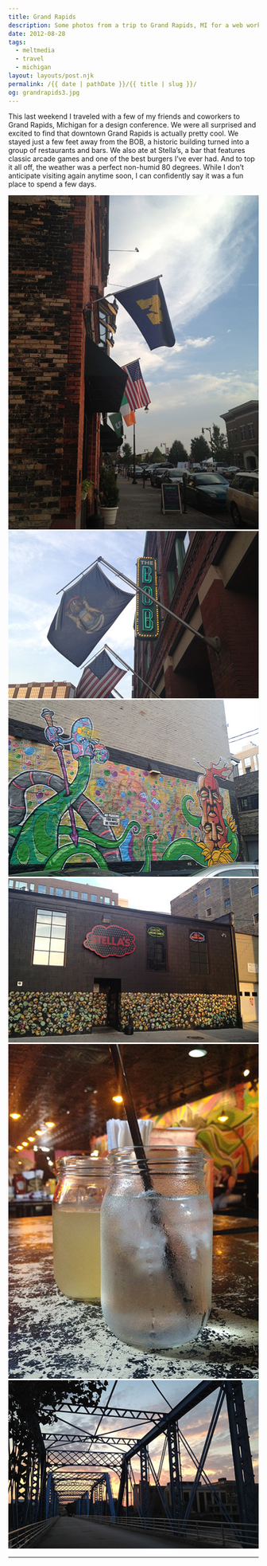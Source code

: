 ```yaml
---
title: Grand Rapids
description: Some photos from a trip to Grand Rapids, MI for a web workshop.
date: 2012-08-28
tags: 
  - meltmedia
  - travel
  - michigan
layout: layouts/post.njk
permalink: /{{ date | pathDate }}/{{ title | slug }}/
og: grandrapids3.jpg
---
```


This last weekend I traveled with a few of my friends and coworkers to Grand Rapids, Michigan for a design conference. We were all surprised and excited to find that downtown Grand Rapids is actually pretty cool. We stayed just a few feet away from the BOB, a historic building turned into a group of restaurants and bars. We also ate at Stella’s, a bar that features classic arcade games and one of the best burgers I’ve ever had. And to top it all off, the weather was a perfect non-humid 80 degrees. While I don’t anticipate visiting again anytime soon, I can confidently say it was a fun place to spend a few days.

![Michigan flag](/img/grandrapids1.jpg)![The BOB](/img/grandrapids2.jpg)![street art](/img/grandrapids3.jpg)![Stella’s Lounge](/img/grandrapids4.jpg)![drinks in mason jars](/img/grandrapids5.jpg)![a bridge at sunset](/img/grandrapids6.jpg)

---
